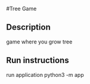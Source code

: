 #Tree Game
## Description
game where you grow tree
## Run instructions
run application python3 -m app


